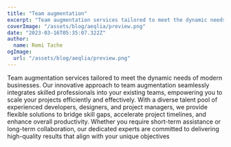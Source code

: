 ```yaml
---
title: "Team augmentation"
excerpt: "Team augmentation services tailored to meet the dynamic needs of modern businesses."
coverImage: "/assets/blog/aeqlia/preview.png"
date: "2023-03-16T05:35:07.322Z"
author:
  name: Remi Tache
ogImage:
  url: "/assets/blog/aeqlia/preview.png"
---
```


Team augmentation services tailored to meet the dynamic needs of modern businesses. Our innovative approach to team augmentation seamlessly integrates skilled professionals into your existing teams, empowering you to scale your projects efficiently and effectively. With a diverse talent pool of experienced developers, designers, and project managers, we provide flexible solutions to bridge skill gaps, accelerate project timelines, and enhance overall productivity. Whether you require short-term assistance or long-term collaboration, our dedicated experts are committed to delivering high-quality results that align with your unique objectives